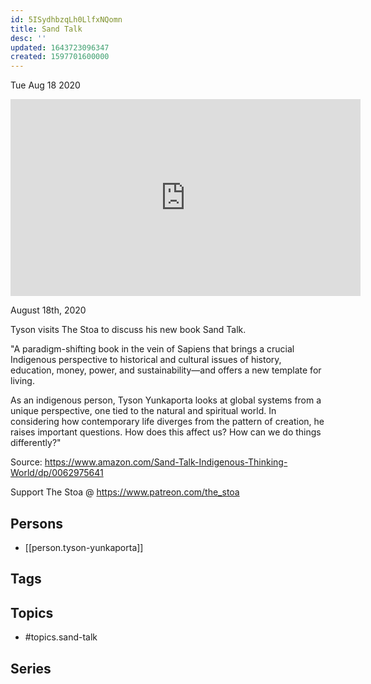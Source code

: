 ```yaml
---
id: 5ISydhbzqLh0LlfxNQomn
title: Sand Talk
desc: ''
updated: 1643723096347
created: 1597701600000
---
```





Tue Aug 18 2020

<iframe width="560" height="315" src="https://www.youtube.com/embed/OCiDwUuibdg" title="Sand Talk w/ Tyson Yunkaporta" frameborder="0" allow="accelerometer; autoplay; clipboard-write; encrypted-media; gyroscope; picture-in-picture" allowfullscreen ></iframe>

August 18th, 2020

Tyson visits The Stoa to discuss his new book Sand Talk.

"A paradigm-shifting book in the vein of Sapiens that brings a crucial Indigenous perspective to historical and cultural issues of history, education, money, power, and sustainability―and offers a new template for living.

As an indigenous person, Tyson Yunkaporta looks at global systems from a unique perspective, one tied to the natural and spiritual world. In considering how contemporary life diverges from the pattern of creation, he raises important questions. How does this affect us? How can we do things differently?"

Source: https://www.amazon.com/Sand-Talk-Indigenous-Thinking-World/dp/0062975641

Support The Stoa @ https://www.patreon.com/the_stoa

## Persons

- [[person.tyson-yunkaporta]]

## Tags



## Topics

- #topics.sand-talk

## Series



